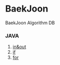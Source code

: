 # BaekJoon
BaekJoon Algorithm DB

### JAVA

1. [in&out](https://github.com/harandal24601/BaekJoon/tree/main/JAVA/in%26output)
2. [if](https://github.com/harandal24601/BaekJoon/tree/main/JAVA/if)
3. [for](https://github.com/harandal24601/BaekJoon/tree/main/JAVA/for)
